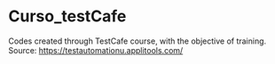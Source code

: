 # Curso_testCafe
Codes created through TestCafe course, with the objective of training. Source: https://testautomationu.applitools.com/
